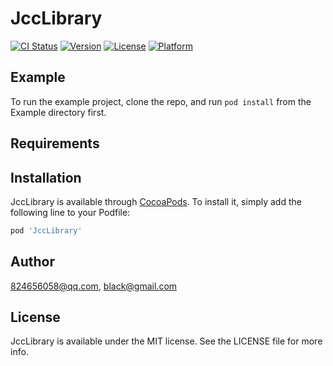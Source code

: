 # JccLibrary

[![CI Status](https://img.shields.io/travis/824656058@qq.com/JccLibrary.svg?style=flat)](https://travis-ci.org/824656058@qq.com/JccLibrary)
[![Version](https://img.shields.io/cocoapods/v/JccLibrary.svg?style=flat)](https://cocoapods.org/pods/JccLibrary)
[![License](https://img.shields.io/cocoapods/l/JccLibrary.svg?style=flat)](https://cocoapods.org/pods/JccLibrary)
[![Platform](https://img.shields.io/cocoapods/p/JccLibrary.svg?style=flat)](https://cocoapods.org/pods/JccLibrary)

## Example

To run the example project, clone the repo, and run `pod install` from the Example directory first.

## Requirements

## Installation

JccLibrary is available through [CocoaPods](https://cocoapods.org). To install
it, simply add the following line to your Podfile:

```ruby
pod 'JccLibrary'
```

## Author

824656058@qq.com, black@gmail.com

## License

JccLibrary is available under the MIT license. See the LICENSE file for more info.
